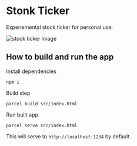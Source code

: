 # Stonk Ticker

Experiemental stock ticker for personal use.

![stock ticker image](https://user-images.githubusercontent.com/22671200/190201200-f19a1488-0a17-4077-b38f-3c6fe4397107.png)

## How to build and run the app

Install dependencies

```
npm i
```

Build step

```
parcel build src/index.html
```

Run built app

```
parcel serve src/index.html
```

This will serve to `http://localhost:1234` by default.
